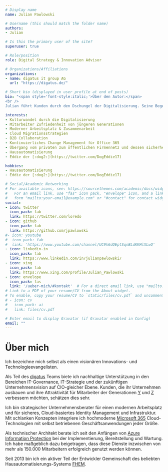 ```yaml
---
# Display name
name: Julian Pawlowski

# Username (this should match the folder name)
authors:
- Julian

# Is this the primary user of the site?
superuser: true

# Role/position
role: Digital Strategy & Innovation Advisor

# Organizations/Affiliations
organizations:
- name: digatus it group AG
  url: "https://digatus.de/"

# Short bio (displayed in user profile at end of posts)
bio: "<span style='font-style:italic;'>Über den Autor:</span>
<br />
Julian führt Kunden durch den Dschungel der Digitalisierung. Seine Begeisterung für neue Technologien ist seit 25 Jahren ungebrochen. Wenn er nicht gerade den Weg aus dem digitalen Dschungel heraus absteckt, dann beschäftigt er sich mit der Programmierung seines Smarthomes – ganz zum Erstaunen seines Jack-Russel Terriers &bdquo;Eddie&rdquo;. Auch als Hobby Programmierer für die Open Source und Smarthome Community verfolgt er stets das Ziel, die Welt durch Technologie ein Stück weit besser zu machen."

interests:
- Kulturwandel durch die Digitalisierung
- Mitarbeiter Zufriedenheit von jüngeren Generationen
- Moderner Arbeitsplatz & Zusammenarbeit
- Cloud Migrationsstrategien
- B2B Collaboration
- Kontinuierliches Change Management für Office 365
- Übergang vom privaten zum öffentlichen Firmennetz und dessen sicherheit
- Hausautomatisierung
- Eddie der [:dog2:](https://twitter.com/DogEddie17)

hobbies:
- Hausautomatisierung
- Eddie der [:dog2:](https://twitter.com/DogEddie17)

# Social/Academic Networking
# For available icons, see: https://sourcethemes.com/academic/docs/widgets/#icons
#   For an email link, use "fas" icon pack, "envelope" icon, and a link in the
#   form "mailto:your-email@example.com" or "#contact" for contact widget.
social:
- icon: twitter
  icon_pack: fab
  link: https://twitter.com/loredo
- icon: github
  icon_pack: fab
  link: https://github.com/jpawlowski
#- icon: youtube
#  icon_pack: fab
#  link: 'https://www.youtube.com/channel/UC9h6dQEptSqnBLdKKHlXLwQ'
- icon: linkedin-in
  icon_pack: fab
  link: https://www.linkedin.com/in/julianpawlowski/
- icon: xing
  icon_pack: fab
  link: https://www.xing.com/profile/Julian_Pawlowski
- icon: envelope
  icon_pack: fas
  link: '/ueber-mich/#kontakt'  # For a direct email link, use "mailto:test@example.org".
# Link to a PDF of your resume/CV from the About widget.
# To enable, copy your resume/CV to `static/files/cv.pdf` and uncomment the lines below.  
# - icon: cv
#   icon_pack: ai
#   link: files/cv.pdf

# Enter email to display Gravatar (if Gravatar enabled in Config)
email: ""
---
```


# Über mich

Ich bezeichne mich selbst als einen visionären Innovations- und Technologieevangelisten.

Als Teil des [digatus](https://digatus.de/) Teams biete ich nachhaltige Unterstützung in den Bereichen IT-Governance, IT-Strategie und der zukünftigen Unternehmensvision auf CIO-gleicher Ebene. Kunden, die ihr Unternehmen ausbauen und ihre Attraktivität für Mitarbeiter der Generationen [Y](https://de.wikipedia.org/wiki/Generation_Y) und [Z](https://de.wikipedia.org/wiki/Generation_Z) verbessern möchten, schätzen dies sehr.

Ich bin strategischer Unternehmensberater für einen modernen Arbeitsplatz und für sicheres, Cloud-basiertes Identity Management und Infrastruktur. Mit schlanken Konzepten integriere ich hochmoderne [Microsoft 365](https://www.microsoft.com/microsoft-365) Cloud-Technologien mit selbst betriebenen Geschäftsanwendungen jeder Größe.

Als technischer Architekt berate ich seit den Anfängen von [Azure Information Protection](https://docs.microsoft.com/azure/information-protection/) bei der Implementierung, Bereitstellung und Wartung. Ich habe maßgeblich dazu beigetragen, dass diese Dienste inzwischen von mehr als 150.000 Mitarbeitern erfolgreich genutzt werden können.

Seit 2013 bin ich ein aktiver Teil der Entwickler Gemeinschaft des beliebten Hausautomatisierungs-Systems [FHEM](https://fhem.de/).
